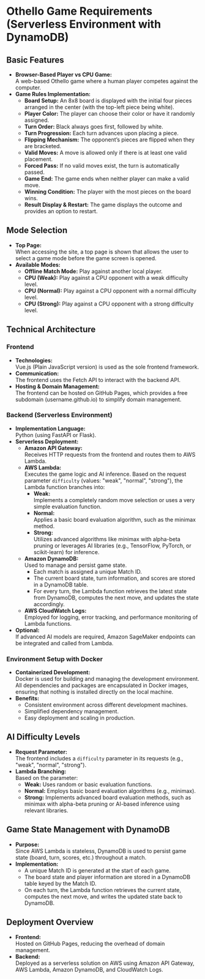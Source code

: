 # Othello Game Requirements (Serverless Environment with DynamoDB)

## Basic Features
- **Browser-Based Player vs CPU Game:**  
  A web-based Othello game where a human player competes against the computer.
- **Game Rules Implementation:**
  - **Board Setup:** An 8x8 board is displayed with the initial four pieces arranged in the center (with the top-left piece being white).
  - **Player Color:** The player can choose their color or have it randomly assigned.
  - **Turn Order:** Black always goes first, followed by white.
  - **Turn Progression:** Each turn advances upon placing a piece.
  - **Flipping Mechanism:** The opponent’s pieces are flipped when they are bracketed.
  - **Valid Moves:** A move is allowed only if there is at least one valid placement.
  - **Forced Pass:** If no valid moves exist, the turn is automatically passed.
  - **Game End:** The game ends when neither player can make a valid move.
  - **Winning Condition:** The player with the most pieces on the board wins.
  - **Result Display & Restart:** The game displays the outcome and provides an option to restart.

## Mode Selection
- **Top Page:**  
  When accessing the site, a top page is shown that allows the user to select a game mode before the game screen is opened.
- **Available Modes:**
  - **Offline Match Mode:** Play against another local player.
  - **CPU (Weak):** Play against a CPU opponent with a weak difficulty level.
  - **CPU (Normal):** Play against a CPU opponent with a normal difficulty level.
  - **CPU (Strong):** Play against a CPU opponent with a strong difficulty level.

## Technical Architecture

### Frontend
- **Technologies:**  
  Vue.js (Plain JavaScript version) is used as the sole frontend framework.
- **Communication:**  
  The frontend uses the Fetch API to interact with the backend API.
- **Hosting & Domain Management:**  
  The frontend can be hosted on GitHub Pages, which provides a free subdomain (username.github.io) to simplify domain management.

### Backend (Serverless Environment)
- **Implementation Language:**  
  Python (using FastAPI or Flask).
- **Serverless Deployment:**
  - **Amazon API Gateway:**  
    Receives HTTP requests from the frontend and routes them to AWS Lambda.
  - **AWS Lambda:**  
    Executes the game logic and AI inference. Based on the request parameter `difficulty` (values: "weak", "normal", "strong"), the Lambda function branches into:
    - **Weak:**  
      Implements a completely random move selection or uses a very simple evaluation function.
    - **Normal:**  
      Applies a basic board evaluation algorithm, such as the minimax method.
    - **Strong:**  
      Utilizes advanced algorithms like minimax with alpha-beta pruning or leverages AI libraries (e.g., TensorFlow, PyTorch, or scikit-learn) for inference.
  - **Amazon DynamoDB:**  
    Used to manage and persist game state.
    - Each match is assigned a unique Match ID.
    - The current board state, turn information, and scores are stored in a DynamoDB table.
    - For every turn, the Lambda function retrieves the latest state from DynamoDB, computes the next move, and updates the state accordingly.
  - **AWS CloudWatch Logs:**  
    Employed for logging, error tracking, and performance monitoring of Lambda functions.
- **Optional:**  
  If advanced AI models are required, Amazon SageMaker endpoints can be integrated and called from Lambda.

### Environment Setup with Docker
- **Containerized Development:**  
  Docker is used for building and managing the development environment.  
  All dependencies and packages are encapsulated in Docker images, ensuring that nothing is installed directly on the local machine.
- **Benefits:**  
  - Consistent environment across different development machines.
  - Simplified dependency management.
  - Easy deployment and scaling in production.

## AI Difficulty Levels
- **Request Parameter:**  
  The frontend includes a `difficulty` parameter in its requests (e.g., "weak", "normal", "strong").
- **Lambda Branching:**  
  Based on the parameter:
  - **Weak:** Uses random or basic evaluation functions.
  - **Normal:** Employs basic board evaluation algorithms (e.g., minimax).
  - **Strong:** Implements advanced board evaluation methods, such as minimax with alpha-beta pruning or AI-based inference using relevant libraries.

## Game State Management with DynamoDB
- **Purpose:**  
  Since AWS Lambda is stateless, DynamoDB is used to persist game state (board, turn, scores, etc.) throughout a match.
- **Implementation:**
  - A unique Match ID is generated at the start of each game.
  - The board state and player information are stored in a DynamoDB table keyed by the Match ID.
  - On each turn, the Lambda function retrieves the current state, computes the next move, and writes the updated state back to DynamoDB.

## Deployment Overview
- **Frontend:**  
  Hosted on GitHub Pages, reducing the overhead of domain management.
- **Backend:**  
  Deployed as a serverless solution on AWS using Amazon API Gateway, AWS Lambda, Amazon DynamoDB, and CloudWatch Logs.
